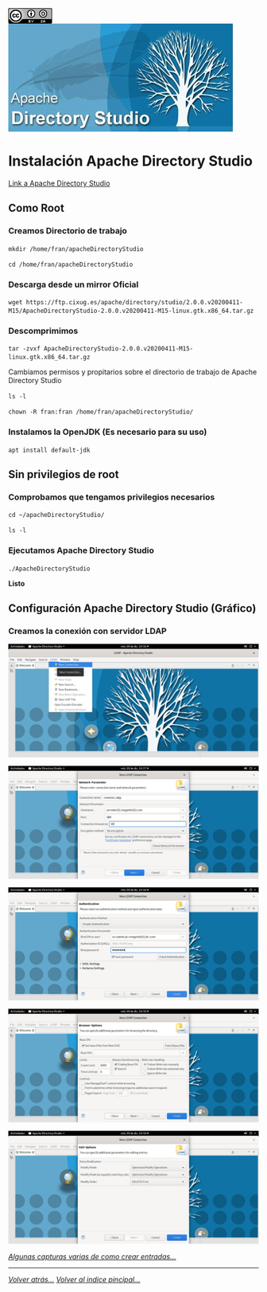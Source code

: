 <img src="../../imagenes/MI-LICENCIA88x31.png" style="float: left; margin-right: 10px;" />

<img src="../../imagenes/logoApa.jpg" />

# Instalación Apache Directory Studio
[Link a Apache Directory Studio](https://directory.apache.org/studio/download/download-linux.html)
## Como Root
### Creamos Directorio de trabajo

``mkdir /home/fran/apacheDirectoryStudio``

``cd /home/fran/apacheDirectoryStudio``

### Descarga desde un mirror Oficial

``wget https://ftp.cixug.es/apache/directory/studio/2.0.0.v20200411-M15/ApacheDirectoryStudio-2.0.0.v20200411-M15-linux.gtk.x86_64.tar.gz``

### Descomprimimos

``tar -zvxf ApacheDirectoryStudio-2.0.0.v20200411-M15-linux.gtk.x86_64.tar.gz``

Cambiamos permisos y propitarios sobre el directorio de trabajo de Apache Directory Studio

``ls -l``

``chown -R fran:fran /home/fran/apacheDirectoryStudio/``

### Instalamos la OpenJDK (Es necesario para su uso)

``apt install default-jdk``

## Sin privilegios de root

### Comprobamos que tengamos privilegios necesarios

``cd ~/apacheDirectoryStudio/``

``ls -l``

### Ejecutamos Apache Directory Studio

``./ApacheDirectoryStudio``

**Listo**

## Configuración Apache Directory Studio (Gráfico)

### Creamos la conexión con servidor LDAP

![Conexion](../../imagenes/conexion.png)

![Conexion2](../../imagenes/conexion2.png)

![Conexion3](../../imagenes/conexion3.png)

![Conexion4](../../imagenes/conexion4.png)

![Conexion5](../../imagenes/conexion5.png)

*[Algunas capturas varias de como crear entradas...](../../imagenes/capturas)*
_________________________________________________
*[Volver atrás...](../README.md)* *[Volver al indice pincipal...](../../README.md)*